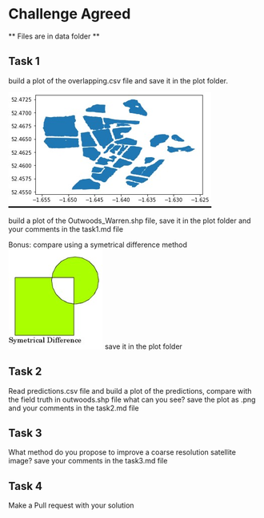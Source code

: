 # Challenge Agreed

** Files are in data folder **

## Task 1

build a plot of the overlapping.csv file and save it in the plot folder.

![image](https://github.com/Agreed-Earth-LTD/challenge/blob/cc2d7232695dce9660b6468f579c8a321ec7f284/img/outwoods.jpg)

build a plot of the Outwoods_Warren.shp file, save it in the plot folder and your comments in the task1.md file

Bonus: compare using a symetrical difference method
![image](https://github.com/Agreed-Earth-LTD/challenge/blob/45f7cb9cc981ea71e57d4ac5203d5315ab7f59fc/img/sd.jpg)
save it in the plot folder

## Task 2

Read predictions.csv file  and build a plot of the predictions, compare with the field truth in outwoods.shp file what can you see? 
save the plot as .png and your comments in the task2.md file

## Task 3

What method do you propose to improve a coarse resolution satellite image?
save your comments in the task3.md file

## Task 4

Make a Pull request with your solution


